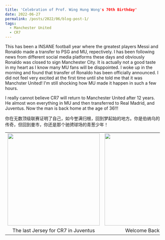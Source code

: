 ```yaml
---
title: 'Celebration of Prof. Wing Hung Wong's 70th Birthday'
date: 2022-06-27
permalink: /posts/2022/06/blog-post-1/
tags:
  - Manchester United
  - CR7
---
```


This has been a INSANE football year where the greatest players Messi and Ronaldo made a transfer to PSG and MU, repectively. I has been following news from different social media platforms these days and obviously Ronaldo was closed to sign Manchester City. It is actually not a good taste in my heart as I know many MU fans will be disppointed. I woke up in the morning and found that transfer of Ronaldo has been officially announced. I did not feel very excited at the first time until she told me that it was Manchster United! I'm still shocking how MU made it happen in such a few hours.

I really cannot believe CR7 will return to Manchester United after 12 years. He almost won everything in MU and then transferred to Real Madrid, and Juventus. Now the man is back home at the age of 36!!!

你在无数顶级联赛证明了自己，如今誉满归根，回到梦起始的地方。你是伯纳乌的传奇，但回到曼市，你还是那个驰骋球场的青葱少年！

<table height="100%" border="0" cellspacing="0" cellpadding="0">
  <tr>
    <td align="center"><img src="http://liu-q16.github.io/files/IMG_7224.jpg"  height="300" /></td>
    <td align="center"><img src="http://liu-q16.github.io/files/cr7.jpeg"  height="300" /> </td>
  </tr>
  <tr>
    <td align="center">The last Jersey for CR7 in Juventus</td>
    <td align="center">Welcome Back Home!</td>
  </tr>
</table>


